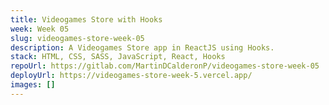 ```yaml
---
title: Videogames Store with Hooks
week: Week 05
slug: videogames-store-week-05
description: A Videogames Store app in ReactJS using Hooks.
stack: HTML, CSS, SASS, JavaScript, React, Hooks
repoUrl: https://gitlab.com/MartinDCalderonP/videogames-store-week-05
deployUrl: https://videogames-store-week-5.vercel.app/
images: []
---
```

